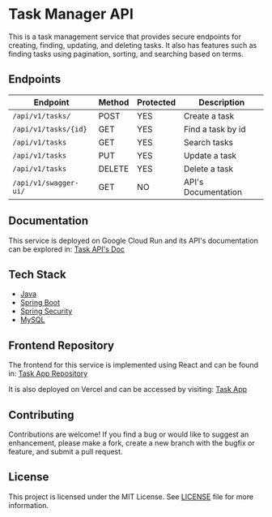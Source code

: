 # Task Manager API

This is a task management service that provides secure endpoints for creating, finding, updating, and deleting tasks. It also has features such as finding tasks using pagination, sorting, and searching based on terms.

## Endpoints

| Endpoint              | Method | Protected | Description         |
|-----------------------| ------ |-----------|---------------------|
| `/api/v1/tasks/`      | POST   | YES       | Create a task       |
| `/api/v1/tasks/{id}`  | GET    | YES       | Find a task by id   |
| `/api/v1/tasks`       | GET    | YES       | Search tasks        |
| `/api/v1/tasks`       | PUT    | YES       | Update a task       |
| `/api/v1/tasks`       | DELETE | YES       | Delete a task       |
| `/api/v1/swagger-ui/` | GET    | NO        | API's Documentation |

## Documentation

This service is deployed on Google Cloud Run and its API's documentation can be explored in: [Task API's Doc](https://java-tasks-api-xvtdhw3sfq-uc.a.run.app/api/v1/swagger-ui/index.html)

## Tech Stack

- [Java](https://www.java.com/en/)
- [Spring Boot](https://spring.io/projects/spring-boot/)
- [Spring Security](https://spring.io/projects/spring-security)
- [MySQL](https://www.mysql.com/)

## Frontend Repository

The frontend for this service is implemented using React and can be found in: [Task App Repository](https://github.com/sesaquecruz/react-tasks-app/)

It is also deployed on Vercel and can be accessed by visiting: [Task App](https://react-tasks-app-sable.vercel.app/)

## Contributing

Contributions are welcome! If you find a bug or would like to suggest an enhancement, please make a fork, create a new branch with the bugfix or feature, and submit a pull request.

## License

This project is licensed under the MIT License. See [LICENSE](./LICENSE) file for more information.

